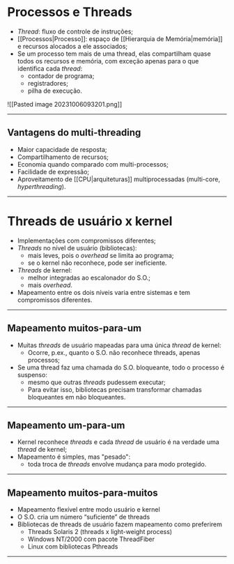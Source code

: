 # Processos e Threads

- *Thread*: fluxo de controle de instruções;
- [[Processos|Processo]]: espaço de [[Hierarquia de Memória|memória]] e recursos alocados a ele associados;
- Se um processo tem mais de uma thread, elas compartilham quase todos os recursos e memória, com exceção apenas para o que identifica cada *thread*:
	- contador de programa;
	- registradores;
	- pilha de execução.

![[Pasted image 20231006093201.png]]

---

## Vantagens do multi-threading

- Maior capacidade de resposta;
- Compartilhamento de recursos;
- Economia quando comparado com multi-processos;
- Facilidade de expressão;
- Aproveitamento de [[CPU|arquiteturas]] multiprocessadas (multi-core, *hyperthreading*).

---

# Threads de usuário x kernel

- Implementações com compromissos diferentes;
- *Threads* no nível de usuário (bibliotecas):
	- mais leves, pois o *overhead* se limita ao programa;
	- se o kernel não reconhece, pode ser ineficiente.
- *Threads* de kernel:
	- melhor integradas ao escalonador do S.O.;
	- mais *overhead*.
- Mapeamento entre os dois níveis varia entre sistemas e tem compromissos diferentes.

---

## Mapeamento muitos-para-um

- Muitas *threads* de usuário mapeadas para uma única *thread* de kernel:
	- Ocorre, p.ex., quanto o S.O. não reconhece threads, apenas processos;
- Se uma thread faz uma chamada do S.O. bloqueante, todo o processo é suspenso:
	- mesmo que outras *threads* pudessem executar;
	- Para evitar isso, bibliotecas precisam transformar chamadas bloqueantes em não bloqueantes.

---

## Mapeamento um-para-um

- Kernel reconhece *threads* e cada *thread* de usuário é na verdade uma *thread* de kernel;
- Mapeamento é simples, mas "pesado":
	- toda troca de *threads* envolve mudança para modo protegido.

---

## Mapeamento muitos-para-muitos

- Mapeamento flexível entre modo usuário e kernel
- O S.O. cria um número “suficiente” de threads
- Bibliotecas de threads de usuário fazem mapeamento como preferirem
	- Threads Solaris 2 (threads x light-weight process)
	- Windows NT/2000 com pacote ThreadFiber
	- Linux com bibliotecas Pthreads

---


